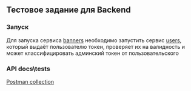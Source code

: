 ## Тестовое задание для Backend

### Запуск
Для запуска сервиса [banners](banners/) необходимо запустить сервис [users](users/), который выдаёт пользователю токен, проверяет их на валидность и может классифицировать админский токен от пользовательского

### API docs\tests

[Postman collection](https://www.postman.com/security-geoscientist-98875583/workspace/avito-tech)

